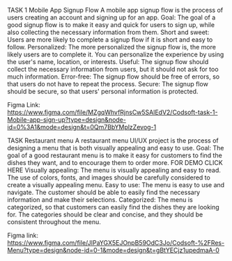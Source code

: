 TASK 1
Mobile App Signup Flow
A mobile app signup flow is the process of users creating an account and signing up for an
app. 
Goal: The goal of a good signup flow is to make it easy and quick for users to sign up, while
also collecting the necessary information from them.
Short and sweet: Users are more likely to complete a signup flow if it is short and easy to
follow.
Personalized: The more personalized the signup flow is, the more likely users are to
complete it. You can personalize the experience by using the user's name, location, or
interests.
Useful: The signup flow should collect the necessary information from users, but it should
not ask for too much information.
Error-free: The signup flow should be free of errors, so that users do not have to repeat the
process.
Secure: The signup flow should be secure, so that users' personal information is protected.

Figma Link: https://www.figma.com/file/MZgqWhvfRjnsCw5SAlEdV2/Codsoft-task-1-Mobile-app-sign-up?type=design&node-id=0%3A1&mode=design&t=0Qm7BbYMplzZevog-1

TASK 
Restaurant menu
A restaurant menu UI/UX project is the process of designing a menu that is
both visually appealing and easy to use. 
Goal: The goal of a good restaurant menu
is to make it easy for customers to find the dishes they want, and to
encourage them to order more.
FOR DEMO CLICK HERE
Visually appealing: The menu is visually appealing and easy to read. The use of
colors, fonts, and images should be carefully considered to create a visually appealing
menu.
Easy to use: The menu is easy to use and navigate. The customer should be able to
easily find the necessary information and make their selections.
Categorized: The menu is categorized, so that customers can easily find the dishes
they are looking for. The categories should be clear and concise, and they should be
consistent throughout the menu.

Figma link: https://www.figma.com/file/JIPaYGX5EJOnpB59OdC3Jo/Codsoft-%2FRes-Menu?type=design&node-id=0-1&mode=design&t=gBtYECjz1upedmaA-0


